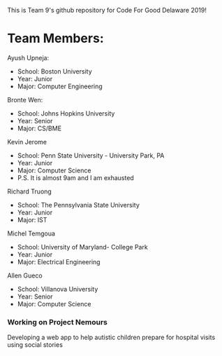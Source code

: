This is Team 9's github repository for Code For Good Delaware 2019!

# Team Members:

Ayush Upneja:
- School: Boston University
- Year: Junior
- Major: Computer Engineering

Bronte Wen: 
- School: Johns Hopkins University
- Year: Senior
- Major: CS/BME

Kevin Jerome
- School: Penn State University - University Park, PA
- Year: Junior
- Major: Computer Science 
- P.S. It is almost 9am and I am exhausted
    

Richard Truong
- School: The Pennsylvania State University
- Year: Junior
- Major: IST

Michel Temgoua
- School: University of Maryland- College Park
- Year: Junior
- Major: Electrical Engineering

Allen Gueco
- School: Villanova University
- Year: Senior
- Major: Computer Science

### Working on Project Nemours
Developing a web app to help autistic children prepare for hospital visits using social stories
